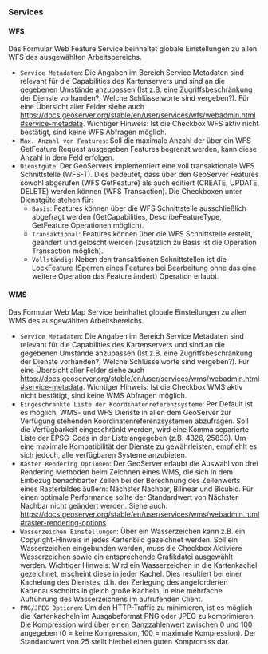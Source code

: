 ### Services

#### WFS

Das Formular Web Feature Service beinhaltet globale Einstellungen zu allen WFS
des ausgewählten Arbeitsbereichs.

* `Service Metadaten`: Die Angaben im Bereich Service Metadaten sind relevant für die
  Capabilities des Kartenservers und sind an die gegebenen Umstände anzupassen
  (Ist z.B. eine Zugriffsbeschränkung der Dienste vorhanden?, Welche Schlüsselworte sind vergeben?).
  Für eine Übersicht aller Felder siehe auch https://docs.geoserver.org/stable/en/user/services/wfs/webadmin.html#service-metadata.
  Wichtiger Hinweis: Ist die Checkbox WFS aktiv nicht bestätigt, sind keine WFS Abfragen möglich.
* `Max. Anzahl von Features`: Soll die maximale Anzahl der über ein WFS GetFeature
  Request ausgegeben Features begrenzt werden, kann diese Anzahl in dem Feld erfolgen.
* `Dienstgüte`: Der GeoServers implementiert eine voll transaktionale WFS Schnittstelle
  (WFS-T). Dies bedeutet, dass über den GeoServer Features sowohl abgerufen
  (WFS GetFeature) als auch editiert (CREATE, UPDATE, DELETE) werden können (WFS Transaction).
  Die Checkboxen unter Dienstgüte stehen für:
    * `Basis`: Features können über die WFS Schnittstelle ausschließlich abgefragt werden
      (GetCapabilities, DescribeFeatureType, GetFeature Operationen möglich).
    * `Transaktional`: Features können über die WFS Schnittstelle erstellt, geändert und
      gelöscht werden (zusätzlich zu Basis ist die Operation Transaction möglich).
    * `Vollständig`: Neben den transaktionen Schnittstellen ist die LockFeature (Sperren
      eines Features bei Bearbeitung ohne das eine weitere Operation das Feature ändert) Operation erlaubt.

#### WMS

Das Formular Web Map Service beinhaltet globale Einstellungen zu allen WMS des
ausgewählten Arbeitsbereichs.

* `Service Metadaten`: Die Angaben im Bereich Service Metadaten sind relevant für die
  Capabilities des Kartenservers und sind an die gegebenen Umstände anzupassen
  (Ist z.B. eine Zugriffsbeschränkung der Dienste vorhanden?, Welche Schlüsselworte
  sind vergeben?). Für eine Übersicht aller Felder siehe auch https://docs.geoserver.org/stable/en/user/services/wms/webadmin.html#service-metadata.
  Wichtiger Hinweis: Ist die Checkbox WMS aktiv nicht bestätigt, sind keine WMS
  Abfragen möglich.
* `Eingeschränkte Liste der Koordinatenreferenzsysteme`: Per Default ist es möglich,
  WMS- und WFS Dienste in allen dem GeoServer zur Verfügung stehenden
  Koordinatenreferenzsystemen abzufragen. Soll die Verfügbarkeit eingeschränkt werden,
  wird eine Komma separierte Liste der EPSG-Coes in der Liste angegeben (z.B. 4326, 25833).
  Um eine maximale Kompatibilität der Dienste zu gewährleisten, empfiehlt es sich
  jedoch, alle verfügbaren Systeme anzubieten.
* `Raster Rendering Optionen`: Der GeoServer erlaubt die Auswahl von drei Rendering
  Methoden beim Zeichnen eines WMS, die sich in dem Einbezug benachbarter Zellen
  bei der Berechnung des Zellenwerts eines Rasterbildes äußern: Nächster Nachbar,
  Bilinear und Bicubic. Für einen optimale Performance sollte der Standardwert
  von Nächster Nachbar nicht geändert werden. Siehe auch: https://docs.geoserver.org/stable/en/user/services/wms/webadmin.html#raster-rendering-options
* `Wasserzeichen Einstellungen`: Über ein Wasserzeichen kann z.B. ein
  Copyright-Hinweis in jedes Kartenbild gezeichnet werden. Soll ein Wasserzeichen
  eingebunden werden, muss die Checkbox Aktiviere Wasserzeichen sowie ein
  entsprechende Grafikdatei ausgewählt werden. Wichtiger Hinweis: Wird ein
  Wasserzeichen in die Kartenkachel gezeichnet, erscheint diese in jeder Kachel.
  Dies resultiert bei einer Kachelung des Dienstes, d.h. der Zerlegung des angeforderten
  Kartenausschnitts in gleich große Kacheln, in eine mehrfache Aufführung des
  Wasserzeichens im aufrufenden Client.
* `PNG/JPEG Optionen`: Um den HTTP-Traffic zu minimieren, ist es möglich die Kartenkacheln
  im Ausgabeformat PNG oder JPEG zu komprimieren. Die Kompression wird über einen
  Ganzzahlenwert zwischen 0 und 100 angegeben (0 = keine Kompression, 100 = maximale Kompression).
  Der Standardwert von 25 stellt hierbei einen guten Kompromiss dar.
